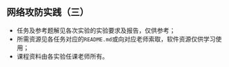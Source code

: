 ## 网络攻防实践（三）

- 任务及参考题解见各次实验的实验要求及报告，仅供参考；
- 所需资源见各任务对应的`README.md`或向对应老师索取，软件资源仅供学习使用；
- 课程资料由各实验任课老师所有。